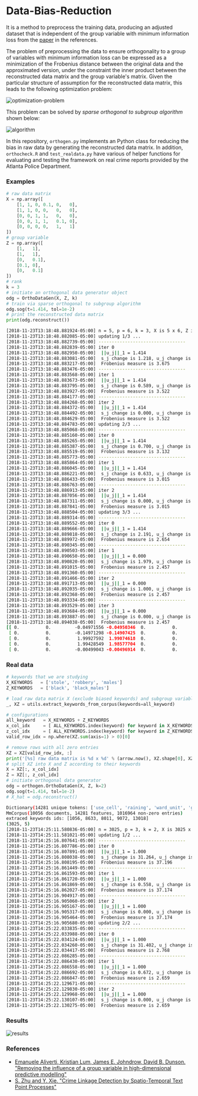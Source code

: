 Data-Bias-Reduction
===

It is a method to preprocess the training data, producing an adjusted dataset that is independent of the group variable with minimum information loss from the [paper](https://arxiv.org/abs/1810.08255) in the references.

The problem of preprocessing the data to ensure orthogonality to a group of variables with minimum information loss can be expressed as a minimization of the Frobenius distance between the original data and the approximated version, under the constraint the inner product between the reconstructed data matrix and the group variable's matrix. Given the particular structure of assumption for the reconstructed data matrix, this leads to the following optimization problem:

![optimization-problem](https://github.com/meowoodie/Avoiding-Bias-Data/blob/master/imgs/optimizatio-problem.png)

This problem can be solved by *sparse orthogonal to subgroup algorithm* shown below:

![algorithm](https://github.com/meowoodie/Avoiding-Bias-Data/blob/master/imgs/algorithm.png)

In this repository, `orthogen.py` implements an Python class for reducing the bias in raw data by generating the reconstructed data matrix. In addition, `orthocheck.R` and `test_realdata.py` have various of helper functions for evaluating and testing the framework on real crime reports provided by the Atlanta Police Department.

### Examples

```python
# raw data matrix
X = np.array([
    [1, 1, 0, 0.1, 0,   0],
    [1, 1, 0, 0,   0,   0],
    [0, 0, 1, 1,   0,   0],
    [0, 0, 1, 1,   0.1, 0],
    [0, 0, 0, 0,   1,   1]
])
# group variable
Z = np.array([
    [1,   1],
    [1,   1],
    [0,   0.1],
    [0.1, 0],
    [0,   0.1]
])
# rank
k = 3
# initiate an orthogonal data generator object
odg = OrthoDataGen(X, Z, k)
# train via sparse orthogonal to subgroup algorithm
odg.sog(t=1.414, tol=1e-2)
# print the reconstructed data matrix
print(odg.reconstruct())
```

```bash
[2018-11-23T13:18:48.881924-05:00] n = 5, p = 6, k = 3, X is 5 x 6, Z is 5 x 2.
[2018-11-23T13:18:48.882085-05:00] updating 1/3 ...
[2018-11-23T13:18:48.882739-05:00] ---------------------------------
[2018-11-23T13:18:48.882839-05:00] iter 0
[2018-11-23T13:18:48.882950-05:00]	||u_j||_1 = 1.414
[2018-11-23T13:18:48.883081-05:00]	s_j change is 1.218, u_j change is 1.245
[2018-11-23T13:18:48.883217-05:00]	Frobenius measure is 3.675
[2018-11-23T13:18:48.883476-05:00] ---------------------------------
[2018-11-23T13:18:48.883568-05:00] iter 1
[2018-11-23T13:18:48.883673-05:00]	||u_j||_1 = 1.414
[2018-11-23T13:18:48.883795-05:00]	s_j change is 0.589, u_j change is 0.007
[2018-11-23T13:18:48.883927-05:00]	Frobenius measure is 3.522
[2018-11-23T13:18:48.884177-05:00] ---------------------------------
[2018-11-23T13:18:48.884268-05:00] iter 2
[2018-11-23T13:18:48.884372-05:00]	||u_j||_1 = 1.414
[2018-11-23T13:18:48.884492-05:00]	s_j change is 0.000, u_j change is 0.000
[2018-11-23T13:18:48.884629-05:00]	Frobenius measure is 3.522
[2018-11-23T13:18:48.884783-05:00] updating 2/3 ...
[2018-11-23T13:18:48.885068-05:00] ---------------------------------
[2018-11-23T13:18:48.885160-05:00] iter 0
[2018-11-23T13:18:48.885265-05:00]	||u_j||_1 = 1.414
[2018-11-23T13:18:48.885387-05:00]	s_j change is 0.700, u_j change is 1.068
[2018-11-23T13:18:48.885519-05:00]	Frobenius measure is 3.132
[2018-11-23T13:18:48.885773-05:00] ---------------------------------
[2018-11-23T13:18:48.885864-05:00] iter 1
[2018-11-23T13:18:48.886045-05:00]	||u_j||_1 = 1.414
[2018-11-23T13:18:48.886221-05:00]	s_j change is 0.633, u_j change is 0.009
[2018-11-23T13:18:48.886433-05:00]	Frobenius measure is 3.015
[2018-11-23T13:18:48.886763-05:00] ---------------------------------
[2018-11-23T13:18:48.886913-05:00] iter 2
[2018-11-23T13:18:48.887056-05:00]	||u_j||_1 = 1.414
[2018-11-23T13:18:48.887311-05:00]	s_j change is 0.000, u_j change is 0.000
[2018-11-23T13:18:48.887841-05:00]	Frobenius measure is 3.015
[2018-11-23T13:18:48.888504-05:00] updating 3/3 ...
[2018-11-23T13:18:48.889314-05:00] ---------------------------------
[2018-11-23T13:18:48.889552-05:00] iter 0
[2018-11-23T13:18:48.889666-05:00]	||u_j||_1 = 1.414
[2018-11-23T13:18:48.889818-05:00]	s_j change is 2.191, u_j change is 2.704
[2018-11-23T13:18:48.889972-05:00]	Frobenius measure is 2.654
[2018-11-23T13:18:48.890345-05:00] ---------------------------------
[2018-11-23T13:18:48.890503-05:00] iter 1
[2018-11-23T13:18:48.890650-05:00]	||u_j||_1 = 0.000
[2018-11-23T13:18:48.890820-05:00]	s_j change is 1.979, u_j change is 1.000
[2018-11-23T13:18:48.891015-05:00]	Frobenius measure is 2.457
[2018-11-23T13:18:48.891360-05:00] ---------------------------------
[2018-11-23T13:18:48.891466-05:00] iter 2
[2018-11-23T13:18:48.891713-05:00]	||u_j||_1 = 0.000
[2018-11-23T13:18:48.892035-05:00]	s_j change is 1.000, u_j change is 0.000
[2018-11-23T13:18:48.892368-05:00]	Frobenius measure is 2.457
[2018-11-23T13:18:48.893334-05:00] ---------------------------------
[2018-11-23T13:18:48.893529-05:00] iter 3
[2018-11-23T13:18:48.893684-05:00]	||u_j||_1 = 0.000
[2018-11-23T13:18:48.893887-05:00]	s_j change is 0.000, u_j change is 0.000
[2018-11-23T13:18:48.894038-05:00]	Frobenius measure is 2.457
[[ 0.          0.         -0.04971556 -0.04950346  0.          0.        ]
 [ 0.          0.         -0.14971298 -0.14907425  0.          0.        ]
 [ 0.          0.          1.99927592  1.99074618  0.          0.        ]
 [ 0.          0.          1.99428549  1.98577704  0.          0.        ]
 [ 0.          0.         -0.00499043 -0.00496914  0.          0.        ]]
```

### Real data

```python
# keywords that we are studying
X_KEYWORDS   = ['stole', 'robbery', 'males']
Z_KEYWORDS   = ['black', 'black_males']

# load raw data matrix X (exclude biased keywords) and subgroup variable Z (biased keywords)
_, XZ = utils.extract_keywords_from_corpus(keywords=all_keyword)

# configurations
all_keyword   = X_KEYWORDS + Z_KEYWORDS
x_col_idx     = [ ALL_KEYWORDS.index(keyword) for keyword in X_KEYWORDS ]
z_col_idx     = [ ALL_KEYWORDS.index(keyword) for keyword in Z_KEYWORDS ]
valid_row_idx = np.where(XZ.sum(axis=1) > 0)[0]

# remove rows with all zero entries
XZ = XZ[valid_row_idx, :]
print('[%s] raw data matrix is %d x %d' % (arrow.now(), XZ.shape[0], XZ.shape[1]), file=sys.stderr)
# split XZ into X and Z according to their keywords
X = XZ[:, x_col_idx]
Z = XZ[:, z_col_idx]
# initiate orthogonal data generator
odg = orthogen.OrthoDataGen(X, Z, k=2)
odg.sog(t=1.414, tol=1e-2)
# X_hat = odg.reconstruct()
```

```bash
Dictionary(14281 unique tokens: ['use_cell', 'raining', 'ward_unit', 'group_males', 'call_regards']...)
MmCorpus(10056 documents, 14281 features, 1016964 non-zero entries)
extraced keywords ids: [1056, 8633, 8011, 9072, 13018]
(3025, 5)
[2018-11-23T14:25:11.580836-05:00] n = 3025, p = 3, k = 2, X is 3025 x 3, Z is 3025 x 2.
[2018-11-23T14:25:11.581021-05:00] updating 1/2 ...
[2018-11-23T14:25:16.807641-05:00] ---------------------------------
[2018-11-23T14:25:16.807786-05:00] iter 0
[2018-11-23T14:25:16.807891-05:00]	||u_j||_1 = 1.000
[2018-11-23T14:25:16.808038-05:00]	s_j change is 31.264, u_j change is 0.809
[2018-11-23T14:25:16.808195-05:00]	Frobenius measure is 37.196
[2018-11-23T14:25:16.861449-05:00] ---------------------------------
[2018-11-23T14:25:16.861593-05:00] iter 1
[2018-11-23T14:25:16.861720-05:00]	||u_j||_1 = 1.000
[2018-11-23T14:25:16.861869-05:00]	s_j change is 0.558, u_j change is 0.000
[2018-11-23T14:25:16.862027-05:00]	Frobenius measure is 37.174
[2018-11-23T14:25:16.904917-05:00] ---------------------------------
[2018-11-23T14:25:16.905060-05:00] iter 2
[2018-11-23T14:25:16.905167-05:00]	||u_j||_1 = 1.000
[2018-11-23T14:25:16.905317-05:00]	s_j change is 0.000, u_j change is 0.000
[2018-11-23T14:25:16.905464-05:00]	Frobenius measure is 37.174
[2018-11-23T14:25:16.905680-05:00] updating 2/2 ...
[2018-11-23T14:25:22.033835-05:00] ---------------------------------
[2018-11-23T14:25:22.033988-05:00] iter 0
[2018-11-23T14:25:22.034124-05:00]	||u_j||_1 = 1.000
[2018-11-23T14:25:22.034260-05:00]	s_j change is 31.402, u_j change is 1.006
[2018-11-23T14:25:22.034417-05:00]	Frobenius measure is 2.768
[2018-11-23T14:25:22.086285-05:00] ---------------------------------
[2018-11-23T14:25:22.086430-05:00] iter 1
[2018-11-23T14:25:22.086558-05:00]	||u_j||_1 = 1.000
[2018-11-23T14:25:22.086692-05:00]	s_j change is 0.672, u_j change is 0.000
[2018-11-23T14:25:22.086847-05:00]	Frobenius measure is 2.659
[2018-11-23T14:25:22.129671-05:00] ---------------------------------
[2018-11-23T14:25:22.129830-05:00] iter 2
[2018-11-23T14:25:22.129968-05:00]	||u_j||_1 = 1.000
[2018-11-23T14:25:22.130107-05:00]	s_j change is 0.000, u_j change is 0.000
[2018-11-23T14:25:22.130275-05:00]	Frobenius measure is 2.659
```

### Results

![results](https://github.com/meowoodie/Avoiding-Bias-Data/blob/master/imgs/results.png)

### References

- [Emanuele Aliverti, Kristian Lum, James E. Johndrow, David B. Dunson. "Removing the influence of a group variable in high-dimensional predictive modelling"](https://arxiv.org/abs/1810.08255)
- [S. Zhu and Y. Xie. "Crime Linkage Detection by Spatio-Temporal Text Point Processes"](https://arxiv.org/abs/1902.00440)
